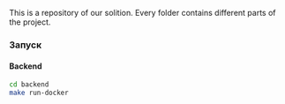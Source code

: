This is a repository of our solition. Every folder contains different parts of the project.

### Запуск
#### Backend
```bash
cd backend
make run-docker
```
